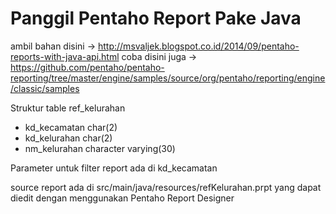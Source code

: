 # Panggil Pentaho Report Pake Java

ambil bahan disini -> http://msvaljek.blogspot.co.id/2014/09/pentaho-reports-with-java-api.html
coba disini juga -> https://github.com/pentaho/pentaho-reporting/tree/master/engine/samples/source/org/pentaho/reporting/engine/classic/samples

Struktur table 
ref\_kelurahan
  - kd\_kecamatan char(2)
  - kd\_kelurahan char(2)
  - nm\_kelurahan character varying(30)

Parameter untuk filter report ada di kd\_kecamatan

source report ada di src/main/java/resources/refKelurahan.prpt yang dapat diedit dengan menggunakan Pentaho Report Designer
